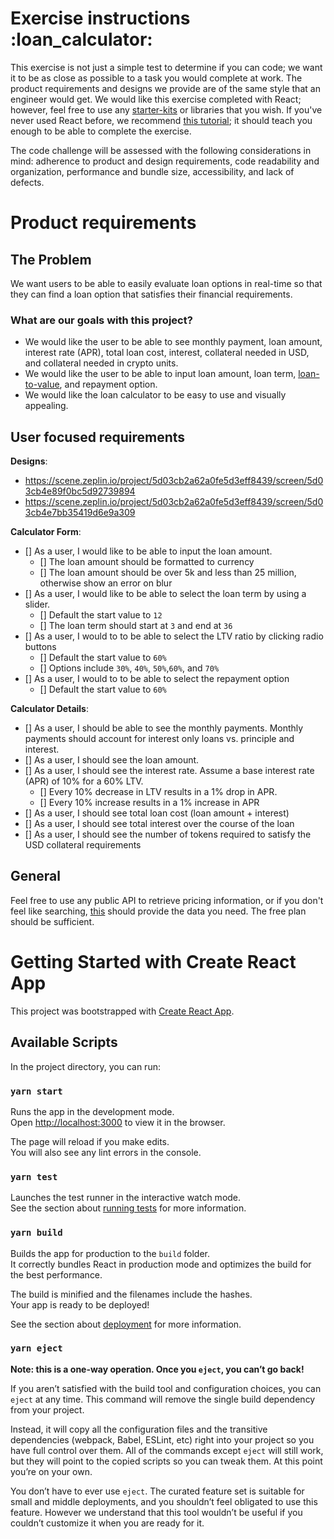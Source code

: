 # Exercise instructions :loan_calculator:

This exercise is not just a simple test to determine if you can code; we want it to be as close as possible to a task you would complete at work. The product requirements and designs we provide are of the same style that an engineer would get. We would like this exercise completed with React; however, feel free to use any [starter-kits](https://github.com/facebook/create-react-app) or libraries that you wish. If you've never used React before, we recommend [this tutorial](https://reactjs.org/tutorial/tutorial.html); it should teach you enough to be able to complete the exercise.

The code challenge will be assessed with the following considerations in mind: adherence to product and design requirements, code readability and organization, performance and bundle size, accessibility, and lack of defects.

# Product requirements

## The Problem

We want users to be able to easily evaluate loan options in real-time so that they can find a loan option that satisfies their financial requirements.

### What are our goals with this project?

- We would like the user to be able to see monthly payment, loan amount, interest rate (APR), total loan cost, interest, collateral needed in USD, and collateral needed in crypto units.
- We would like the user to be able to input loan amount, loan term, [loan-to-value](https://www.investopedia.com/terms/l/loantovalue.asp), and repayment option.
- We would like the loan calculator to be easy to use and visually appealing.

## User focused requirements

**Designs**:

- https://scene.zeplin.io/project/5d03cb2a62a0fe5d3eff8439/screen/5d03cb4e89f0bc5d92739894
- https://scene.zeplin.io/project/5d03cb2a62a0fe5d3eff8439/screen/5d03cb4e7bb35419d6e9a309

**Calculator Form**:

- [] As a user, I would like to be able to input the loan amount.
  - [] The loan amount should be formatted to currency
  - [] The loan amount should be over 5k and less than 25 million, otherwise show an error on blur
- [] As a user, I would like to be able to select the loan term by using a slider.
  - [] Default the start value to `12`
  - [] The loan term should start at `3` and end at `36`
- [] As a user, I would to to be able to select the LTV ratio by clicking radio buttons
  - [] Default the start value to `60%`
  - [] Options include `30%`, `40%`, `50%`,`60%`, and `70%`
- [] As a user, I would to to be able to select the repayment option
  - [] Default the start value to `60%`

**Calculator Details**:

- [] As a user, I should be able to see the monthly payments. Monthly payments should account for interest only loans vs. principle and interest.
- [] As a user, I should see the loan amount.
- [] As a user, I should see the interest rate. Assume a base interest rate (APR) of 10% for a 60% LTV.
  - [] Every 10% decrease in LTV results in a 1% drop in APR.
  - [] Every 10% increase results in a 1% increase in APR
- [] As a user, I should see total loan cost (loan amount + interest)
- [] As a user, I should see total interest over the course of the loan
- [] As a user, I should see the number of tokens required to satisfy the USD collateral requirements

## General

Feel free to use any public API to retrieve pricing information, or if you don't feel like searching, [this](https://min-api.cryptocompare.com/pricing) should provide the data you need. The free plan should be sufficient.

# Getting Started with Create React App

This project was bootstrapped with [Create React App](https://github.com/facebook/create-react-app).

## Available Scripts

In the project directory, you can run:

### `yarn start`

Runs the app in the development mode.\
Open [http://localhost:3000](http://localhost:3000) to view it in the browser.

The page will reload if you make edits.\
You will also see any lint errors in the console.

### `yarn test`

Launches the test runner in the interactive watch mode.\
See the section about [running tests](https://facebook.github.io/create-react-app/docs/running-tests) for more information.

### `yarn build`

Builds the app for production to the `build` folder.\
It correctly bundles React in production mode and optimizes the build for the best performance.

The build is minified and the filenames include the hashes.\
Your app is ready to be deployed!

See the section about [deployment](https://facebook.github.io/create-react-app/docs/deployment) for more information.

### `yarn eject`

**Note: this is a one-way operation. Once you `eject`, you can’t go back!**

If you aren’t satisfied with the build tool and configuration choices, you can `eject` at any time. This command will remove the single build dependency from your project.

Instead, it will copy all the configuration files and the transitive dependencies (webpack, Babel, ESLint, etc) right into your project so you have full control over them. All of the commands except `eject` will still work, but they will point to the copied scripts so you can tweak them. At this point you’re on your own.

You don’t have to ever use `eject`. The curated feature set is suitable for small and middle deployments, and you shouldn’t feel obligated to use this feature. However we understand that this tool wouldn’t be useful if you couldn’t customize it when you are ready for it.
